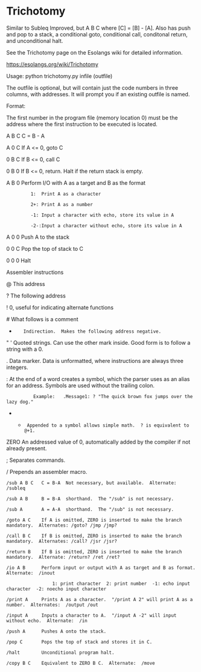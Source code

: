# Trichotomy
Similar to Subleq Improved, but A B C where [C] = [B] - [A].
Also has push and pop to a stack, a conditional goto, conditional call, conditonal return, and unconditional halt.

See the Trichotomy page on the Esolangs wiki for detailed information.

https://esolangs.org/wiki/Trichotomy

Usage:  python trichotomy.py infile (outfile)

The outfile is optional, but will contain just the code numbers in three columns, with addresses.  It will prompt you if an existing outfile is named.


Format:

The first number in the program file (memory location 0) must be the address where the first instruction to be executed is located.

 A B C    C = B - A
 
 A 0 C    If A <= 0, goto C
 
 0 B C    If B <= 0, call C
 
 0 B 0    If B <= 0, return.  Halt if the return stack is empty.
 
 A B 0    Perform I/O with A as a target and B as the format
 
             1:  Print A as a character
             
             2+: Print A as a number
             
             -1: Input a character with echo, store its value in A
             
             -2-:Input a character without echo, store its value in A
             
 A 0 0    Push A to the stack
 
 0 0 C    Pop the top of stack to C
 
 0 0 0    Halt
 

Assembler instructions

 @        This address
 
 ?        The following address
 
 !        0, useful for indicating alternate functions
 
 \#       What follows is a comment
 
 *        Indirection.  Makes the following address negative.
 
 " '      Quoted strings.  Can use the other mark inside.  Good form is to follow a string with a 0.
 
 .        Data marker.  Data is unformatted, where instructions are always three integers.
 
 :        At the end of a word creates a symbol, which the parser uses as an alias for an address.  Symbols are used without the trailing colon.
 
              Example:   .Message1: ? "The quick brown fox jumps over the lazy dog."
              
 + -      Appended to a symbol allows simple math.  ? is equivalent to @+1.
 
 ZERO     An addressed value of 0, automatically added by the compiler if not already present.
 
 ;        Separates commands.
 
 /        Prepends an assembler macro.
 
    /sub A B C   C = B-A  Not necessary, but available.  Alternate: /subleq
    
    /sub A B     B = B-A  shorthand.  The "/sub" is not necessary.
    
    /sub A       A = A-A  shorthand.  The "/sub" is not necessary.
    
    /goto A C    If A is omitted, ZERO is inserted to make the branch mandatory.  Alternates: /goto? /jmp /jmp?
    
    /call B C    If B is omitted, ZERO is inserted to make the branch mandatory.  Alternates: /call? /jsr /jsr?
    
    /return B    If B is omitted, ZERO is inserted to make the branch mandatory.  Alternate: /return? /ret /ret?
    
    /io A B      Perform input or output with A as target and B as format.  Alternate:  /inout
    
                     1: print character  2: print number  -1: echo input character  -2: noecho input character
                     
    /print A     Prints A as a character.  "/print A 2" will print A as a number.  Alternates:  /output /out
    
    /input A     Inputs a character to A.  "/input A -2" will input without echo.  Alternate:  /in
    
    /push A      Pushes A onto the stack.
    
    /pop C       Pops the top of stack and stores it in C.
    
    /halt        Unconditional program halt.
    
    /copy B C    Equivalent to ZERO B C.  Alternate:  /move
    
